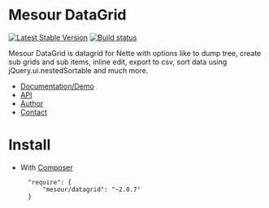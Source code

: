 # Mesour DataGrid

[![Latest Stable Version](https://img.shields.io/github/release/mesour/datagrid.svg)](https://github.com/mesour/DataGrid/releases "Latest Stable Version") [![Build status](https://img.shields.io/travis/mesour/DataGrid/v2.0.6.svg)](https://travis-ci.org/mesour/DataGrid "Build status")

Mesour DataGrid is datagrid for Nette with options like to dump tree, create sub grids and sub items, inline edit, export to csv, sort data using jQuery.ui.nestedSortable and much more.

- [Documentation/Demo](http://grid.mesour.com)
- [API](http://apis.mesour.com/api/DataGrid2.0.7/)
- [Author](http://mesour.com)
- [Contact](http://mesour.com/contact)

# Install

- With [Composer](https://getcomposer.org)

        "require": {
            "mesour/datagrid": "~2.0.7"
        }
